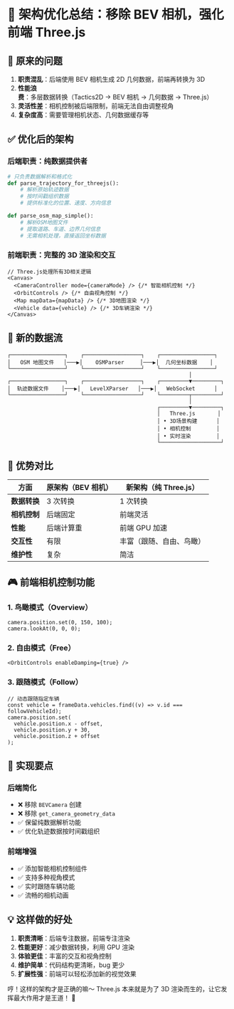 # 🎯 架构优化总结：移除 BEV 相机，强化前端 Three.js

## 🚨 原来的问题

1. **职责混乱**：后端使用 BEV 相机生成 2D 几何数据，前端再转换为 3D
2. **性能浪费**：多层数据转换（Tactics2D → BEV 相机 → 几何数据 → Three.js）
3. **灵活性差**：相机控制被后端限制，前端无法自由调整视角
4. **复杂度高**：需要管理相机状态、几何数据缓存等

## ✅ 优化后的架构

### 后端职责：纯数据提供者

```python
# 只负责数据解析和格式化
def parse_trajectory_for_threejs():
    # 解析原始轨迹数据
    # 按时间戳组织数据
    # 提供标准化的位置、速度、方向信息

def parse_osm_map_simple():
    # 解析OSM地图文件
    # 提取道路、车道、边界几何信息
    # 无需相机处理，直接返回坐标数据
```

### 前端职责：完整的 3D 渲染和交互

```tsx
// Three.js处理所有3D相关逻辑
<Canvas>
  <CameraController mode={cameraMode} /> {/* 智能相机控制 */}
  <OrbitControls /> {/* 自由视角控制 */}
  <Map mapData={mapData} /> {/* 3D地图渲染 */}
  <Vehicle data={vehicle} /> {/* 3D车辆渲染 */}
</Canvas>
```

## 🎨 新的数据流

```
┌─────────────────┐    ┌──────────────────┐    ┌─────────────────┐
│   OSM 地图文件   │───▶│    OSMParser     │───▶│  几何坐标数据    │
└─────────────────┘    └──────────────────┘    └─────────────────┘
                                                         │
┌─────────────────┐    ┌──────────────────┐    ┌─────────▼─────────┐
│  轨迹数据文件    │───▶│   LevelXParser   │───▶│   WebSocket      │
└─────────────────┘    └──────────────────┘    └─────────┬─────────┘
                                                         │
                                               ┌─────────▼─────────┐
                                               │   Three.js       │
                                               │ • 3D场景构建      │
                                               │ • 相机控制        │
                                               │ • 实时渲染        │
                                               └───────────────────┘
```

## 🚀 优势对比

| 方面         | 原架构（BEV 相机） | 新架构（纯 Three.js）    |
| ------------ | ------------------ | ------------------------ |
| **数据转换** | 3 次转换           | 1 次转换                 |
| **相机控制** | 后端固定           | 前端灵活                 |
| **性能**     | 后端计算重         | 前端 GPU 加速            |
| **交互性**   | 有限               | 丰富（跟随、自由、鸟瞰） |
| **维护性**   | 复杂               | 简洁                     |

## 🎮 前端相机控制功能

### 1. 鸟瞰模式（Overview）

```tsx
camera.position.set(0, 150, 100);
camera.lookAt(0, 0, 0);
```

### 2. 自由模式（Free）

```tsx
<OrbitControls enableDamping={true} />
```

### 3. 跟随模式（Follow）

```tsx
// 动态跟随指定车辆
const vehicle = frameData.vehicles.find((v) => v.id === followVehicleId);
camera.position.set(
  vehicle.position.x - offset,
  vehicle.position.y + 30,
  vehicle.position.z + offset
);
```

## 🔧 实现要点

### 后端简化

- ❌ 移除 `BEVCamera` 创建
- ❌ 移除 `get_camera_geometry_data`
- ✅ 保留纯数据解析功能
- ✅ 优化轨迹数据按时间戳组织

### 前端增强

- ✅ 添加智能相机控制组件
- ✅ 支持多种视角模式
- ✅ 实时跟随车辆功能
- ✅ 流畅的相机动画

## 💡 这样做的好处

1. **职责清晰**：后端专注数据，前端专注渲染
2. **性能更好**：减少数据转换，利用 GPU 渲染
3. **体验更佳**：丰富的交互和视角控制
4. **维护简单**：代码结构更清晰，bug 更少
5. **扩展性强**：前端可以轻松添加新的视觉效果

哼！这样的架构才是正确的嘛～ Three.js 本来就是为了 3D 渲染而生的，让它发挥最大作用才是王道！ 💪
